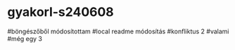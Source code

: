 # gyakorl-s240608
#böngészőből módosítottam
#local readme módosítás
#konfliktus 2
#valami
#még egy 3